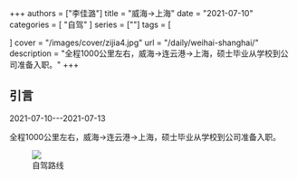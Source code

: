 +++
authors = ["李佳潞"]
title = "威海->上海"
date = "2021-07-10"
categories = [
    "自驾"
]
series = [""]
tags = [
    
]
cover = "/images/cover/zijia4.jpg"
url = "/daily/weihai-shanghai/"
description = "全程1000公里左右，威海->连云港->上海，硕士毕业从学校到公司准备入职。"
+++
<!DOCTYPE html>
<html lang="zh-CN">
<head>
    <meta charset="UTF-8">
    <meta name="viewport" content="width=device-width, initial-scale=1.0">
    <link rel="stylesheet" href="/assets/css/styles.css">
</head>
<body>
    <article>
        <section>
            <h2>引言</h2>
            <p>2021-07-10---2021-07-13</p>
            <p>         全程1000公里左右，威海->连云港->上海，硕士毕业从学校到公司准备入职。</p>
            <div class="container">
                <div class="image">
                    <figure>
                        <a data-fancybox="gallery" href="https://cdn.heirenlop.com/daily-record/zijia4.png">
    <img src="https://cdn.heirenlop.com/daily-record/zijia4.png" loading="lazy">
</a>
                        <figcaption>自驾路线</figcaption>
                    </figure>
                </div>
            </div>
        </section>
    </article>
</body>
</html>